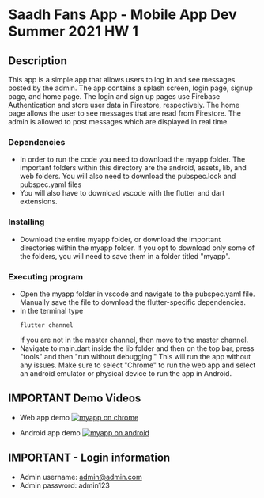 # Saadh Fans App - Mobile App Dev Summer 2021 HW 1

## Description

This app is a simple app that allows users to log in and see messages posted by the admin. The app contains a splash screen, login page, signup page, and home page. The login and sign up pages use Firebase Authentication and store user data in Firestore, respectively. The home page allows the user to see messages that are read from Firestore. The admin is allowed to post messages which are displayed in real time.

### Dependencies

* In order to run the code you need to download the myapp folder. The important folders within this directory are the android, assets, lib, and web folders. You will also need to download the pubspec.lock and pubspec.yaml files
* You will also have to download vscode with the flutter and dart extensions.

### Installing

* Download the entire myapp folder, or download the important directories within the myapp folder. If you opt to download only some of the folders, you will need to save them in a folder titled "myapp".

### Executing program

* Open the myapp folder in vscode and navigate to the pubspec.yaml file. Manually save the file to download the flutter-specific dependencies.
* In the terminal type
   ```
   flutter channel
   ```
   If you are not in the master channel, then move to the master channel.
* Navigate to main.dart inside the lib folder and then on the top bar, press "tools" and then "run without debugging." This will run the app without any issues. Make sure to select "Chrome" to run the web app and select an android emulator or physical device to run the app in Android.

## IMPORTANT Demo Videos 
* Web app demo
[![myapp on chrome](![image](https://user-images.githubusercontent.com/55520063/123499339-f181e580-d603-11eb-8245-25d3dfa12844.png))](https://www.youtube.com/watch?v=xiWlwNAe0j0&ab_channel=SaadhAhmed "Saadh - Fans App Web Demo")

* Android app demo
[![myapp on android](![image](![image](https://user-images.githubusercontent.com/55520063/123499363-2d1caf80-d604-11eb-9832-5a1f78ef4d62.png)))](https://www.youtube.com/watch?v=25lrbGs1Kwk&ab_channel=SaadhAhmed "Saadh - Fans App Android Demo")

## IMPORTANT - Login information

* Admin username: admin@admin.com
* Admin password: admin123
